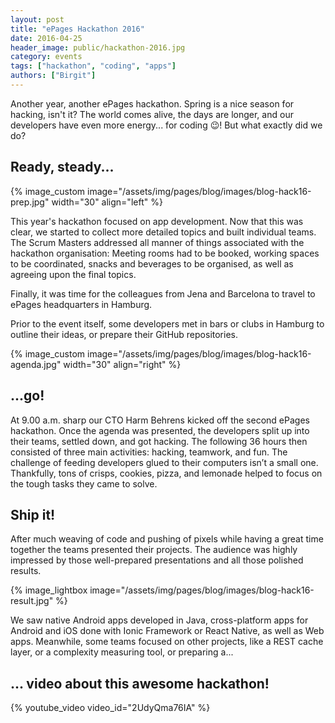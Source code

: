 ```yaml
---
layout: post
title: "ePages Hackathon 2016"
date: 2016-04-25
header_image: public/hackathon-2016.jpg
category: events
tags: ["hackathon", "coding", "apps"]
authors: ["Birgit"]
---
```


Another year, another ePages hackathon.
Spring is a nice season for hacking, isn't it?
The world comes alive, the days are longer, and our developers have even more energy... for coding 😉!
But what exactly did we do?

## Ready, steady...

{% image_custom image="/assets/img/pages/blog/images/blog-hack16-prep.jpg" width="30" align="left" %}

This year's hackathon focused on app development.
Now that this was clear, we started to collect more detailed topics and built individual teams.
The Scrum Masters addressed all manner of things associated with the hackathon organisation:
Meeting rooms had to be booked, working spaces to be coordinated, snacks and beverages to be organised, as well as agreeing upon the final topics.

Finally, it was time for the colleagues from Jena and Barcelona to travel to ePages headquarters in Hamburg.

Prior to the event itself, some developers met in bars or clubs in Hamburg to outline their ideas, or prepare their GitHub repositories.

{% image_custom image="/assets/img/pages/blog/images/blog-hack16-agenda.jpg" width="30" align="right" %}

## ...go!

At 9.00 a.m. sharp our CTO Harm Behrens kicked off the second ePages hackathon.
Once the agenda was presented, the developers split up into their teams, settled down, and got hacking.
The following 36 hours then consisted of three main activities: hacking, teamwork, and fun.
The challenge of feeding developers glued to their computers isn’t a small one.
Thankfully, tons of crisps, cookies, pizza, and lemonade helped to focus on the tough tasks they came to solve.

## Ship it!

After much weaving of code and pushing of pixels while having a great time together the teams presented their projects.
The audience was highly impressed by those well-prepared presentations and all those polished results.

{% image_lightbox image="/assets/img/pages/blog/images/blog-hack16-result.jpg" %}

We saw native Android apps developed in Java, cross-platform apps for Android and iOS done with Ionic Framework or React Native, as well as Web apps.
Meanwhile, some teams focused on other projects, like a REST cache layer, or a complexity measuring tool, or preparing a...

## ... video about this awesome hackathon!

{% youtube_video video_id="2UdyQma76IA" %}
